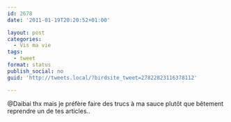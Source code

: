 ```yaml
---
id: 2678
date: '2011-01-19T20:20:52+01:00'

layout: post
categories:
  - Vis ma vie
tags:
  - tweet
format: status
publish_social: no
guid: 'http://tweets.local/?birdsite_tweet=27822823116378112'

---
```


@Daibai thx mais je préfère faire des trucs à ma sauce plutôt que bêtement reprendre un de tes articles..